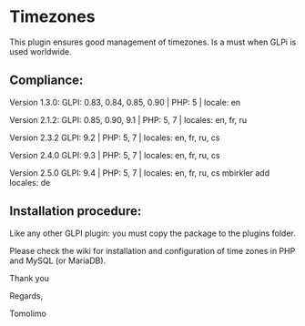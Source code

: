 # Timezones

This plugin ensures good management of timezones. Is a must when GLPi is used worldwide.

## Compliance:

Version 1.3.0:
GLPI: 0.83, 0.84, 0.85, 0.90 | PHP: 5 | locale: en

Version 2.1.2:
GLPI: 0.85, 0.90, 9.1 | PHP: 5, 7 | locales: en, fr, ru

Version 2.3.2
GLPI: 9.2 | PHP: 5, 7 | locales: en, fr, ru, cs

Version 2.4.0
GLPI: 9.3 | PHP: 5, 7 | locales: en, fr, ru, cs

Version 2.5.0
GLPI: 9.4 | PHP: 5, 7 | locales: en, fr, ru, cs
mbirkler add locales: de

## Installation procedure:
Like any other GLPI plugin: you must copy the package to the plugins folder.

Please check the wiki for installation and configuration of time zones in PHP and MySQL (or MariaDB).

Thank you

Regards,

Tomolimo
